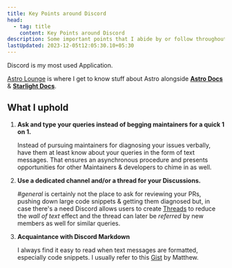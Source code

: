 ```yaml
---
title: Key Points around Discord
head:
  - tag: title
    content: Key Points around Discord
description: Some important points that I abide by or follow throughout my Workflow
lastUpdated: 2023-12-05t12:05:30.10+05:30
---
```


Discord is my most used Application.

[Astro Lounge](https://discord.gg/astrodotbuild) is where I get to know stuff about Astro alongside [**Astro Docs**](https://docs.astro.build/) & [**Starlight Docs**](https://starlight.astro.build/).

## What I uphold

1. **Ask and type your queries instead of begging maintainers for a quick 1 on 1.**

   Instead of pursuing maintainers for diagnosing your issues verbally, have them at least know about your queries in the form of text messages. That ensures an asynchronous procedure and presents opportunities for other Maintainers & developers to chime in as well.

2. **Use a dedicated channel and/or a thread for your Discussions.**

   _#general_ is certainly not the place to ask for reviewing your PRs, pushing down large code snippets & getting them diagnosed but, in case there's a need Discord allows users to create [Threads](https://support.discord.com/hc/en-us/articles/4403205878423-Threads-FAQ#h_01F99Z9HJEBXXK8JJ45SZAE0FC) to reduce the _wall of text_ effect and the thread can later be _referred_ by new members as well for similar queries.

3. **Acquaintance with Discord Markdown**

   I always find it easy to read when text messages are formatted, especially code snippets. I usually refer to this [Gist](https://gist.github.com/matthewzring/9f7bbfd102003963f9be7dbcf7d40e51) by Matthew.
